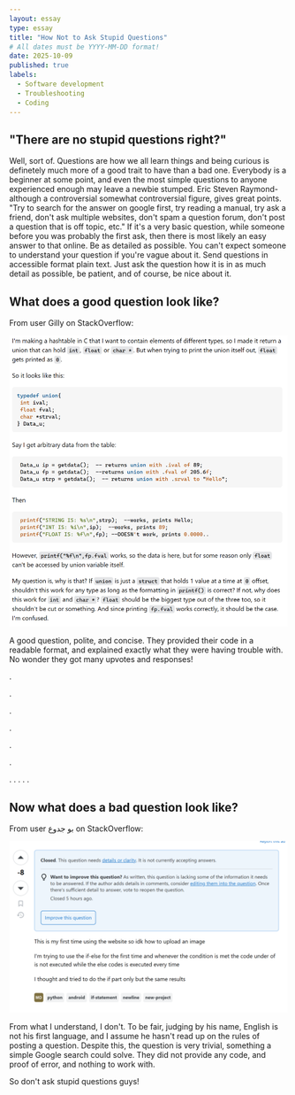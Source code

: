```yaml
---
layout: essay
type: essay
title: "How Not to Ask Stupid Questions"
# All dates must be YYYY-MM-DD format!
date: 2025-10-09
published: true
labels:
  - Software development
  - Troubleshooting
  - Coding
---
```


## "There are no stupid questions right?"

Well, sort of. Questions are how we all learn things and being curious is definetely much more of a good trait to have than a bad one. Everybody is a beginner at some point, and even the most simple questions to anyone experienced enough may leave a newbie stumped. Eric Steven Raymond- although a controversial somewhat controversial figure, gives great points. "Try to search for the answer on google first, try reading a manual, try ask a friend, don't ask multiple websites, don't spam a question forum, don't post a question that is off topic, etc." If it's a very basic question, while someone before you was probably the first ask, then there is most likely an easy answer to that online. Be as detailed as possible. You can't expect someone to understand your question if you're vague about it. Send questions in accessible format plain text. Just ask the question how it is in as much detail as possible, be patient, and of course, be nice about it. 

## What does a good question look like?

From user Gilly on StackOverflow: 

<img width="750px" class="rounded float-start pe-4" src="../img/github-example.png" >
                                                                                                                                                     
                                                                                                                                                     
A good question, polite, and concise. They provided their code in a readable format, and explained exactly what they were having trouble with. No wonder they got many upvotes and responses! 






.




.





.




.




.




.




.
.
.
.
.

## Now what does a bad question look like?

From user بو جدوع on StackOverflow:

<img width="750px" class="rounded float-start pe-4" src="../img/github-bad-example.png" >









From what I understand, I don't. To be fair, judging by his name, English is not his first language, and I assume he hasn't read up on the rules of posting a question. Despite this, the question is very trivial, something a simple Google search could solve. They did not provide any code, and proof of error, and nothing to work with. 

So don't ask stupid questions guys!

